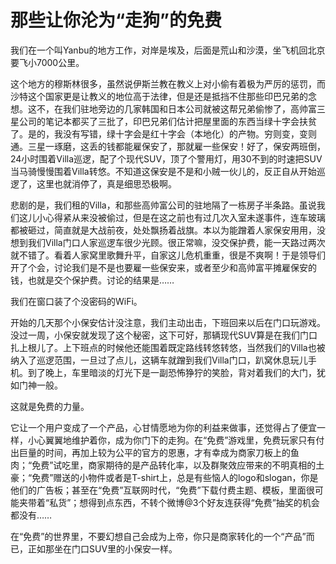 # 那些让你沦为“走狗”的免费

我们在一个叫Yanbu的地方工作，对岸是埃及，后面是荒山和沙漠，坐飞机回北京要飞小7000公里。 

这个地方的穆斯林很多，虽然说伊斯兰教在教义上对小偷有着极为严厉的惩罚，而沙特这个国家更是让教义的地位高于法律，但是还是抵挡不住那些印巴兄弟的念想。这不，在我们驻地旁边的几家韩国和日本公司就被这帮兄弟偷惨了，高帅富三星公司的笔记本都买了三批了，印巴兄弟们估计把屋里面的东西当绿十字会扶贫了。是的，我没有写错，绿十字会是红十字会（本地化）的产物。穷则变，变则通。三星一琢磨，这丢的钱都能雇保安了，那就雇一些保安！好了，保安两班倒，24小时围着Villa巡逻，配了个现代SUV，顶了个警用灯，用30不到的时速把SUV当马骑慢慢围着Villa转悠。不知道这保安是不是和小贼一伙儿的，反正自从开始巡逻了，这里也就消停了，真是细思恐极啊。 

悲剧的是，我们租的Villa，和那些高帅富公司的驻地隔了一栋房子半条路。虽说我们这儿小心得紧从来没被偷过，但是在这之前也有过几次入室未遂事件，连车玻璃都被砸过，简直就是大战前夜，处处飘扬着战旗。本以为能蹭着人家保安用用，没想到我们Villa门口人家巡逻车很少光顾。很正常嘛，没交保护费，能一天路过两次就不错了。看着人家窝里歌舞升平，自家这儿危机重重，很是不爽啊！于是领导们开了个会，讨论我们是不是也要雇一些保安来，或者至少和高帅富平摊雇保安的钱，也就是交个保护费。讨论的结果是…… 

我们在窗口装了个没密码的WiFi。 

开始的几天那个小保安估计没注意，我们主动出击，下班回来以后在门口玩游戏。没过一周，小保安就发现了这个秘密，这下可好，那辆现代SUV算是在我们门口扎上根儿了。上下班点的时候他还能围着既定路线转悠转悠，当然我们的Villa也被纳入了巡逻范围，一旦过了点儿，这辆车就蹭到我们Villa门口，趴窝休息玩儿手机。到了晚上，车里暗淡的灯光下是一副恐怖狰狞的笑脸，背对着我们的大门，犹如门神一般。 

这就是免费的力量。 

它让一个用户变成了一个产品，心甘情愿地为你的利益来做事，还觉得占了便宜一样，小心翼翼地维护着你，成为你门下的走狗。在“免费”游戏里，免费玩家只有付出巨量的时间，再加上较为公平的官方的恩惠，才有幸成为商家刀板上的鱼肉；“免费”试吃里，商家期待的是产品转化率，以及群聚效应带来的不明真相的土豪；“免费”赠送的小物件或者是T-shirt上，总是有些恼人的logo和slogan，你是他们的广告板；甚至在“免费”互联网时代，“免费”下载付费主题、模板，里面很可能夹带着“私货”；想得到点东西，不转个微博@3个好友连获得“免费”抽奖的机会都没有…… 

在“免费”的世界里，不要幻想自己会成为上帝，你只是商家转化的一个“产品”而已，正如那坐在门口SUV里的小保安一样。